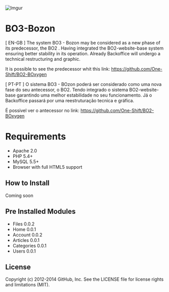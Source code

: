 ![Imgur](https://i.imgur.com/Asw1JGt.jpg)

# BO3-Bozon

[ EN-GB ]
The system BO3 - Bozon may be considered as a new phase of its predecessor, the BO2 .
Having integrated the BO2-website-base system ensuring better stability in its operation.
Already Backoffice will undergo a technical restructuring and graphic.

It is possible to see the predecessor whit this link: https://github.com/One-Shift/BO2-BOxygen

[ PT-PT ]
O sistema BO3 - BOzon poderá ser considerado como uma nova fase do seu antecessor, o BO2.
Tendo integrado o sistema BO2-website-base garantindo uma melhor estabilidade no seu funcionamento.
Já o Backoffice passará por uma reestruturação tecnica e gráfica.

É possivel ver o antecessor no link: https://github.com/One-Shift/BO2-BOxygen

# Requirements

* Apache 2.0
* PHP 5.4+
* MySQL 5.5+
* Browser with full HTML5 support

## How to Install

Coming soon

## Pre Installed Modules

* Files 0.0.2
* Home 0.0.1
* Account 0.0.2
* Articles 0.0.1
* Categories 0.0.1
* Users 0.0.1

## License

Copyright (c) 2012-2014 GitHub, Inc. See the LICENSE file for license rights and
limitations (MIT).
